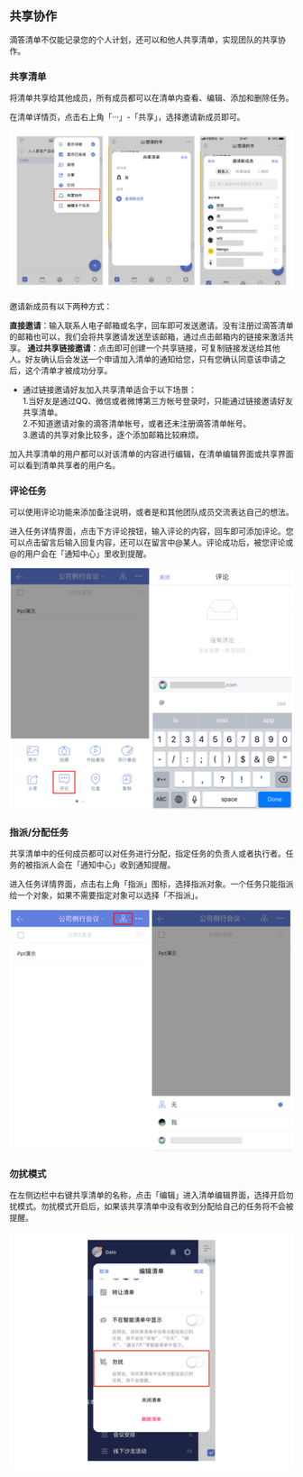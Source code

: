## 共享协作

滴答清单不仅能记录您的个人计划，还可以和他人共享清单，实现团队的共享协作。

### 共享清单

将清单共享给其他成员，所有成员都可以在清单内查看、编辑、添加和删除任务。

在清单详情页，点击右上角「···」-「共享」，选择邀请新成员即可。

![](./images/share/invite.png)

邀请新成员有以下两种方式：

**直接邀请**：输入联系人电子邮箱或名字，回车即可发送邀请。没有注册过滴答清单的邮箱也可以，我们会将共享邀请发送至该邮箱，通过点击邮箱内的链接来激活共享。
**通过共享链接邀请**：点击即可创建一个共享链接，可复制链接发送给其他人。好友确认后会发送一个申请加入清单的通知给您，只有您确认同意该申请之后，这个清单才被成功分享。

* 通过链接邀请好友加入共享清单适合于以下场景： <br>1.当好友是通过QQ、微信或者微博第三方帐号登录时，只能通过链接邀请好友共享清单。 <br>2.不知道邀请对象的滴答清单帐号，或者还未注册滴答清单帐号。 <br>3.邀请的共享对象比较多，逐个添加邮箱比较麻烦。 

加入共享清单的用户都可以对该清单的内容进行编辑，在清单编辑界面或共享界面可以看到清单共享者的用户名。

### 评论任务

可以使用评论功能来添加备注说明，或者是和其他团队成员交流表达自己的想法。

进入任务详情界面，点击下方评论按钮，输入评论的内容，回车即可添加评论。您可以点击留言后输入回复内容，还可以在留言中@某人。评论成功后，被您评论或@的用户会在「通知中心」里收到提醒。

![](./images/share/comment.png)

### 指派/分配任务

共享清单中的任何成员都可以对任务进行分配，指定任务的负责人或者执行者。任务的被指派人会在「通知中心」收到通知提醒。

进入任务详情界面，点击右上角「指派」图标，选择指派对象。一个任务只能指派给一个对象，如果不需要指定对象可以选择「不指派」。

![](./images/share/allot.png)

### 勿扰模式

在左侧边栏中右键共享清单的名称，点击「编辑」进入清单编辑界面，选择开启勿扰模式。勿扰模式开启后，如果该共享清单中没有收到分配给自己的任务将不会被提醒。

![](./images/share/disturb.png)

